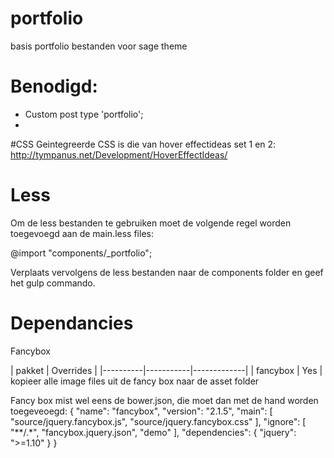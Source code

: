 # portfolio
basis portfolio bestanden voor sage theme


# Benodigd:
- Custom post type 'portfolio';
- 
#CSS
Geintegreerde CSS is die van hover effectideas set 1 en 2:
http://tympanus.net/Development/HoverEffectIdeas/

# Less
Om de less bestanden te gebruiken moet de volgende regel worden toegevoegd aan de main.less files:

@import "components/_portfolio";

Verplaats vervolgens de less bestanden naar de components folder en geef het gulp commando.

# Dependancies
Fancybox

| pakket   | Overrides | 
|----------|-----------|-------------|
| fancybox | Yes       | kopieer alle image files uit de fancy box naar de asset folder

Fancy box mist wel eens de bower.json, die moet dan met de hand worden toegeveoegd:
{
	"name": "fancybox",
	"version": "2.1.5",
	"main": [
		"source/jquery.fancybox.js",
		"source/jquery.fancybox.css"
	],
	"ignore": [
    	"**/.*",
    	"fancybox.jquery.json",
    	"demo"
	],
	"dependencies": {
		"jquery": ">=1.10"
	}
}

